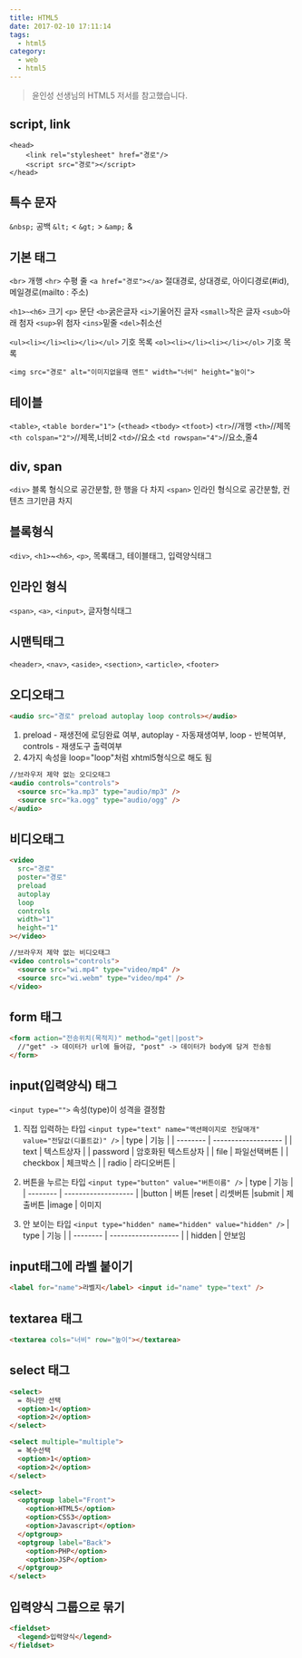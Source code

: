 ```yaml
---
title: HTML5
date: 2017-02-10 17:11:14
tags:
  - html5
category:
  - web
  - html5
---
```


> 윤인성 선생님의 HTML5 저서를 참고했습니다.

## script, link

```
<head>
	<link rel="stylesheet" href="경로"/>
	<script src="경로"></script>
</head>
```

## 특수 문자

`&nbsp;` 공백
`&lt;` <
`&gt;` >
`&amp;` &

## 기본 태그

`<br>` 개행
`<hr>` 수평 줄
`<a href="경로"></a>`
절대경로, 상대경로, 아이디경로(#id), 메일경로(mailto : 주소)

`<h1>~<h6>` 크기
`<p>` 문단
`<b>`굵은글자 `<i>`기울어진 글자 `<small>`작은 글자
`<sub>`아래 첨자 `<sup>`위 첨자 `<ins>`밑줄 `<del>`취소선

`<ul><li></li><li></li></ul>` 기호 목록
`<ol><li></li><li></li></ol>` 기호 목록

`<img src="경로" alt="이미지없을때 멘트" width="너비" height="높이">`

## 테이블

`<table>`, `<table border="1">`
(`<thead>` `<tbody>` `<tfoot>`)
`<tr>`//개행
`<th>`//제목 `<th colspan="2">`//제목,너비2
`<td>`//요소 `<td rowspan="4">`//요소,줄4

## div, span

`<div>` 블록 형식으로 공간분할, 한 행을 다 차지
`<span>` 인라인 형식으로 공간분할, 컨텐츠 크기만큼 차지

## 블록형식

`<div>`, `<h1>`~`<h6>`, `<p>`, 목록태그, 테이블태그, 입력양식태그

## 인라인 형식

`<span>`, `<a>`, `<input>`, 글자형식태그

## 시맨틱태그

`<header>`, `<nav>`, `<aside>`, `<section>`, `<article>`, `<footer>`

## 오디오태그

```html
<audio src="경로" preload autoplay loop controls></audio>
```

1.  preload - 재생전에 로딩완료 여부, autoplay - 자동재생여부, loop - 반복여부, controls - 재생도구 출력여부
2.  4가지 속성을 loop="loop"처럼 xhtml5형식으로 해도 됨

```html
//브라우저 제약 없는 오디오태그
<audio controls="controls">
  <source src="ka.mp3" type="audio/mp3" />
  <source src="ka.ogg" type="audio/ogg" />
</audio>
```

## 비디오태그

```html
<video
  src="경로"
  poster="경로"
  preload
  autoplay
  loop
  controls
  width="1"
  height="1"
></video>

//브라우저 제약 없는 비디오태그
<video controls="controls">
  <source src="wi.mp4" type="video/mp4" />
  <source src="wi.webm" type="video/mp4" />
</video>
```

## form 태그

```html
<form action="전송위치(목적지)" method="get||post">
  //"get" -> 데이터가 url에 들어감, "post" -> 데이터가 body에 담겨 전송됨
</form>
```

## input(입력양식) 태그

`<input type="">` 속성(type)이 성격을 결정함

1. 직접 입력하는 타입
   `<input type="text" name="액션페이지로 전달매개" value="전달값(디폴트값)" />`
   | type | 기능 |
   | -------- | ------------------- |
   | text | 텍스트상자 |
   | password | 암호화된 텍스트상자 |
   | file | 파일선택버튼 |
   | checkbox | 체크박스 |
   | radio | 라디오버튼 |

2. 버튼을 누르는 타입
   `<input type="button" value="버튼이름" />`
   | type | 기능 |
   | -------- | ------------------- |
   |button | 버튼
   |reset | 리셋버튼
   |submit | 제출버튼
   |image | 이미지

3. 안 보이는 타입
   `<input type="hidden" name="hidden" value="hidden" />`
   | type | 기능 |
   | -------- | ------------------- |
   | hidden | 안보임

## input태그에 라벨 붙이기

```html
<label for="name">라벨지</label> <input id="name" type="text" />
```

## textarea 태그

```html
<textarea cols="너비" row="높이"></textarea>
```

## select 태그

```html
<select>
  = 하나만 선택
  <option>1</option>
  <option>2</option>
</select>

<select multiple="multiple">
  = 복수선택
  <option>1</option>
  <option>2</option>
</select>

<select>
  <optgroup label="Front">
    <option>HTML5</option>
    <option>CSS3</option>
    <option>Javascript</option>
  </optgroup>
  <optgroup label="Back">
    <option>PHP</option>
    <option>JSP</option>
  </optgroup>
</select>
```

## 입력양식 그룹으로 묶기

```html
<fieldset>
  <legend>입력양식</legend>
</fieldset>
```
